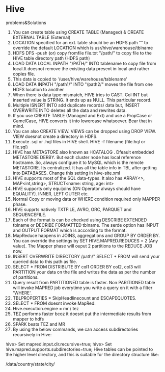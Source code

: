# Hive
problems&amp;Solutions


1) You can create table using CREATE TABLE (Managed) & CREATE EXTERNAL TABLE (External) 
2) LOCATION specified for an ext. table should be an HDFS path "" to override the default LOCATION which is usr/hive/warehouse/tblname
3) HDFS DFS -push (or) copy fromfile file.txt "/path/" to copy file to the HIVE table directory path (HDFS path)
4) LOAD DATA LOCAL INPATH "/PATH/" INTO tablename to copy file from local.It doesnot remove the existing data present in local and rather copies file.
5) This data is copied to '/user/hive/warehouse/tablename'
6) LOAD DATA INPATH "/path1/" INTO "/path2/" moves the file from one HDFS location to another
7) When there is data type mismatch, HIVE tries to CAST. Col INT but inserted value is STRING. It ends up as NULL. This particular record.
8) Multiple ISNERT INTO add duplicate records/ data but, INSERT OVERWRITE INTO deletes all the data and rewrites data.
9) If you use CREATE TABLE (Managed and Ext) and use a PropCase or CamelCase, HIVE converts it into lowercase whatsoever. Bear that in mind.
10) You can also CREATE VIEW. VIEWS can be dropped using DROP VIEW. VIEW doesnot create a directory in HDFS.
11) Execute .sql or .hql files in HIVE shell. HIVE -f  filename (file.hql or file.sql)
12) HIVE has METASTORE also known as HCATALOG . Dfeault embedded METASTORE DERBY. But each cluster node has local reference hostname. So, always configure it to MySQL which is the remote METASTORE. Its centralized. It has all the table info in TBL after getting into DATABASES. Change this setting in hive-site.xml
13) HIVE supports most of the SQL data-types. It also has ARRAY<>, MAP<int,string>, STRUCT<name: string, age: int>
14) HIVE supports only equijoins (ON Operator always should have EQUALITY). INNER, LEFT OUTER etc.
15) Normal Copy or moving data or WHERE condition required only MAPPER phase.
16) HIVE supprts natively TXTFILE, AVRO, ORC, PARQUET and SEQUENCEFILE.
17) Each of the format is can be checked using DESCRIBE EXTENDED tblname or DECRIBE FORMATTED tblname. The serde option has INPUT and OUTPUT FORMAT  which is according to the format.
18) MapReduce happens in JOINS, aggregations and GROUP BY ORDER BY. You can override the settings by SET HIVE.MAPRED.REDUCES = 2 (Any value). The Mapper phase will ouput 2 partitions to the REDUCE JOB now.
19) INSERT OVERWRITE DIRECTORY /path/"
    SELECT * FROM will send your queried data to this path as file.
14) SELECT * FROM DISTRIBUTE BY col1 ORDER BY col2, col3 will PARTITION your data on the file and writes the data as per the number of partitions.
15) Query result from PARTITIONED table is faster. Non PARITIONED table will invoke MAPRED job everytime you write a query on it with a filter 'WHERE'.
16) TBLPROPERTIES = SkipHeadlinecount and ESCAPEQUOTES.
17) SELECT * FROM doesnt invoke MapRed.
18) Hive.execution.engine = mr / tez
19) TEZ performs faster bcoz it doesnt put the intermediate results from mapper to hdfs 
20) SPARK beats TEZ and MR
21) By using the below commands, we can access subdirectories recursively in Hive:

hive> Set mapred.input.dir.recursive=true;
hive> Set hive.mapred.supports.subdirectories=true;
Hive tables can be pointed to the higher level directory, and this is suitable for the directory structure like:

/data/country/state/city/
